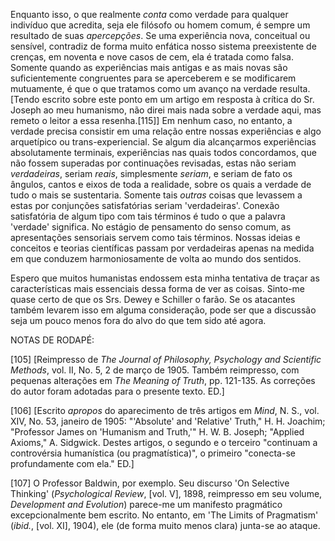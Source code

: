 Enquanto isso, o que realmente _conta_ como verdade para qualquer indivíduo que acredita, seja ele filósofo ou homem comum, é sempre um resultado de suas _apercepções_. Se uma experiência nova, conceitual ou sensível, contradiz de forma muito enfática nosso sistema preexistente de crenças, em noventa e nove casos de cem, ela é tratada como falsa. Somente quando as experiências mais antigas e as mais novas são suficientemente congruentes para se aperceberem e se modificarem mutuamente, é que o que tratamos como um avanço na verdade resulta. [Tendo escrito sobre este ponto em um artigo em resposta à crítica do Sr. Joseph ao meu humanismo, não direi mais nada sobre a verdade aqui, mas remeto o leitor a essa resenha.[115]] Em nenhum caso, no entanto, a verdade precisa consistir em uma relação entre nossas experiências e algo arquetípico ou trans-experiencial. Se algum dia alcançarmos experiências absolutamente terminais, experiências nas quais todos concordamos, que não fossem superadas por continuações revisadas, estas não seriam _verdadeiras_, seriam _reais_, simplesmente _seriam_, e seriam de fato os ângulos, cantos e eixos de toda a realidade, sobre os quais a verdade de tudo o mais se sustentaria. Somente tais _outras_ coisas que levassem a estas por conjunções satisfatórias seriam 'verdadeiras'. Conexão satisfatória de algum tipo com tais términos é tudo o que a palavra 'verdade' significa. No estágio de pensamento do senso comum, as apresentações sensoriais servem como tais términos. Nossas ideias e conceitos e teorias científicas passam por verdadeiras apenas na medida em que conduzem harmoniosamente de volta ao mundo dos sentidos.

Espero que muitos humanistas endossem esta minha tentativa de traçar as características mais essenciais dessa forma de ver as coisas. Sinto-me quase certo de que os Srs. Dewey e Schiller o farão. Se os atacantes também levarem isso em alguma consideração, pode ser que a discussão seja um pouco menos fora do alvo do que tem sido até agora.

NOTAS DE RODAPÉ:

[105] [Reimpresso de _The Journal of Philosophy, Psychology and Scientific Methods_, vol. II, No. 5, 2 de março de 1905. Também reimpresso, com pequenas alterações em _The Meaning of Truth_, pp. 121-135. As correções do autor foram adotadas para o presente texto. ED.]

[106] [Escrito _apropos_ do aparecimento de três artigos em _Mind_, N. S., vol. XIV, No. 53, janeiro de 1905: "'Absolute' and 'Relative' Truth," H. H. Joachim; "Professor James on 'Humanism and Truth,'" H. W. B. Joseph; "Applied Axioms," A. Sidgwick. Destes artigos, o segundo e o terceiro "continuam a controvérsia humanística (ou pragmatística)", o primeiro "conecta-se profundamente com ela." ED.]

[107] O Professor Baldwin, por exemplo. Seu discurso 'On Selective Thinking' (_Psychological Review_, [vol. V], 1898, reimpresso em seu volume, _Development and Evolution_) parece-me um manifesto pragmático excepcionalmente bem escrito. No entanto, em 'The Limits of Pragmatism' (_ibid._, [vol. XI], 1904), ele (de forma muito menos clara) junta-se ao ataque.